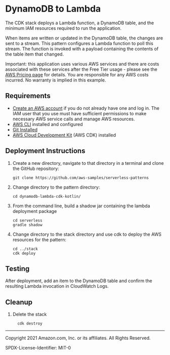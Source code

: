 # DynamoDB to Lambda

The CDK stack deploys a Lambda function, a DynamoDB table, and the minimum IAM resources required to run the application.

When items are written or updated in the DynamoDB table, the changes are sent to a stream. This pattern configures a Lambda function to poll this stream. The function is invoked with a payload containing the contents of the table item that changed.

Important: this application uses various AWS services and there are costs associated with these services after the Free Tier usage - please see the [AWS Pricing page](https://aws.amazon.com/pricing/) for details. You are responsible for any AWS costs incurred. No warranty is implied in this example.

## Requirements

* [Create an AWS account](https://portal.aws.amazon.com/gp/aws/developer/registration/index.html) if you do not already have one and log in. The IAM user that you use must have sufficient permissions to make necessary AWS service calls and manage AWS resources.
* [AWS CLI](https://docs.aws.amazon.com/cli/latest/userguide/install-cliv2.html) installed and configured
* [Git Installed](https://git-scm.com/book/en/v2/Getting-Started-Installing-Git)
* [AWS Cloud Development Kit](https://docs.aws.amazon.com/cdk/latest/guide/cli.html) (AWS CDK) installed

## Deployment Instructions

1. Create a new directory, navigate to that directory in a terminal and clone the GitHub repository:
    ``` 
    git clone https://github.com/aws-samples/serverless-patterns
    ```
1. Change directory to the pattern directory:
    ```
    cd dynamodb-lambda-cdk-kotlin/
    ```
1. From the command line, build a shadow jar containing the lambda deployment package
     ```
    cd serverless
    gradle shadow
     ```

1. Change directory to the stack directory and use cdk to deploy the AWS resources for the pattern:
    ```
    cd ../stack
    cdk deploy
    ```

## Testing

After deployment, add an item to the DynamoDB table and confirm the resulting Lambda invocation in CloudWatch Logs.

## Cleanup

1. Delete the stack
    ```bash
      cdk destroy
    ```
   
----
Copyright 2021 Amazon.com, Inc. or its affiliates. All Rights Reserved.

SPDX-License-Identifier: MIT-0

